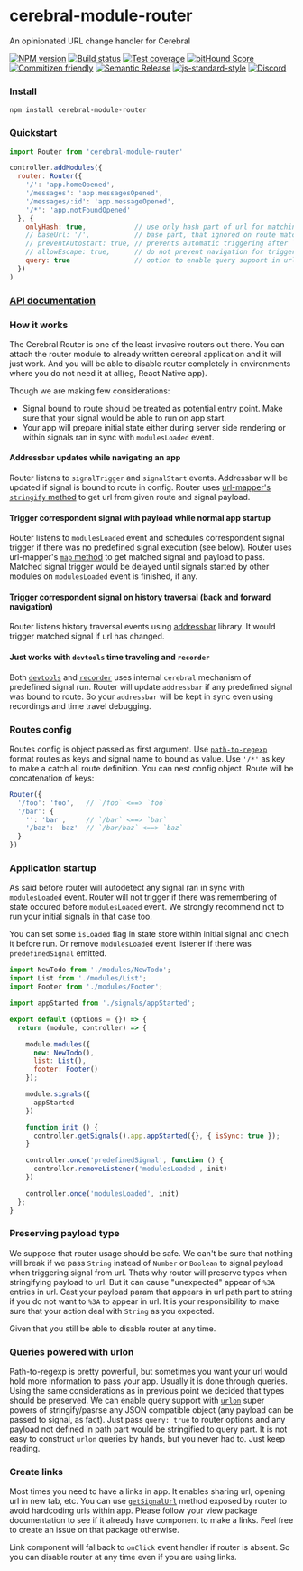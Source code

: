 # cerebral-module-router
An opinionated URL change handler for Cerebral

[![NPM version][npm-image]][npm-url]
[![Build status][travis-image]][travis-url]
[![Test coverage][coveralls-image]][coveralls-url]
[![bitHound Score][bithound-image]][bithound-url]
[![Commitizen friendly][commitizen-image]][commitizen-url]
[![Semantic Release][semantic-release-image]][semantic-release-url]
[![js-standard-style][standard-image]][standard-url]
[![Discord][discord-image]][discord-url]

### Install

`npm install cerebral-module-router`

### Quickstart

```js
import Router from 'cerebral-module-router'

controller.addModules({
  router: Router({
    '/': 'app.homeOpened',
    '/messages': 'app.messagesOpened',
    '/messages/:id': 'app.messageOpened',
    '/*': 'app.notFoundOpened'
  }, {
    onlyHash: true,            // use only hash part of url for matching
    // baseUrl: '/',           // base part, that ignored on route match. detected automatically if `onlyHash` option set to true
    // preventAutostart: true, // prevents automatic triggering after `modulesLoaded` event
    // allowEscape: true,      // do not prevent navigation for triggered urls if no routes was matched and catch all route wasn't provided
    query: true                // option to enable query support in url-mapper
  })
)
```

### [API documentation](http://cerebral.github.io/cerebral-module-router/index.html#_index_d_.router)

### How it works

The Cerebral Router is one of the least invasive routers out there.
You can attach the router module to already written cerebral application and it will just work.
And you will be able to disable router completely in environments where you do not need it at all(eg, React Native app).

Though we are making few considerations:
* Signal bound to route should be treated as potential entry point. Make sure that your signal would be able to run on app start.
* Your app will prepare initial state either during server side rendering or within signals ran in sync with `modulesLoaded` event.

#### Addressbar updates while navigating an app

Router listens to `signalTrigger` and `signalStart` events.
Addressbar will be updated if signal is bound to route in config.
Router uses [url-mapper's](https://github.com/cerebral/url-mapper) [`stringify` method](https://github.com/cerebral/url-mapper#stringify-method) to get url from given route and signal payload.

#### Trigger correspondent signal with payload while normal app startup

Router listens to `modulesLoaded` event and schedules correspondent signal trigger if there was no predefined signal execution (see below).
Router uses url-mapper's [`map` method](https://github.com/cerebral/url-mapper#map-method) to get matched signal and payload to pass.
Matched signal trigger would be delayed until signals started by other modules on `modulesLoaded` event is finished, if any.

#### Trigger correspondent signal on history traversal (back and forward navigation)

Router listens history traversal events using [addressbar](https://github.com/cerebral/addressbar) library.
It would trigger matched signal if url has changed.

#### Just works with `devtools` time traveling and `recorder`

Both [`devtools`](https://github.com/cerebral/cerebral-module-devtools) and [`recorder`](https://github.com/cerebral/cerebral-module-recorder) uses internal `cerebral` mechanism of predefined signal run.
Router will update `addressbar` if any predefined signal was bound to route.
So your `addressbar` will be kept in sync even using recordings and time travel debugging.

### Routes config

Routes config is object passed as first argument.
Use [`path-to-regexp`](https://github.com/pillarjs/path-to-regexp) format routes as keys and signal name to bound as value.
Use `'/*'` as key to make a catch all route definition.
You can nest config object. Route will be concatenation of keys:

```js
Router({
  '/foo': 'foo',   // `/foo` <==> `foo`
  '/bar': {
    '': 'bar',     // `/bar` <==> `bar`
    '/baz': 'baz'  // `/bar/baz` <==> `baz`
  }
})
```

### Application startup

As said before router will autodetect any signal ran in sync with `modulesLoaded` event.
Router will not trigger if there was remembering of state occured before `modulesLoaded` event.
We strongly recommend not to run your initial signals in that case too.

You can set some `isLoaded` flag in state store within initial signal and chech it before run.
Or remove `modulesLoaded` event listener if there was `predefinedSignal` emitted.
```js
import NewTodo from './modules/NewTodo';
import List from './modules/List';
import Footer from './modules/Footer';

import appStarted from './signals/appStarted';

export default (options = {}) => {
  return (module, controller) => {

    module.modules({
      new: NewTodo(),
      list: List(),
      footer: Footer()
    });

    module.signals({
      appStarted
    })

    function init () {
      controller.getSignals().app.appStarted({}, { isSync: true });
    }

    controller.once('predefinedSignal', function () {
      controller.removeListener('modulesLoaded', init)
    })

    controller.once('modulesLoaded', init)
  };
}
```

### Preserving payload type

We suppose that router usage should be safe.
We can't be sure that nothing will break if we pass `String` instead of `Number` or `Boolean` to signal payload when triggering signal from url.
Thats why router will preserve types when stringifying payload to url.
But it can cause "unexpected" appear of `%3A` entries in url.
Cast your payload param that appears in url path part to string if you do not want to `%3A` to appear in url.
It is your responsibility to make sure that your action deal with `String` as you expected.

Given that you still be able to disable router at any time.

### Queries powered with urlon

Path-to-regexp is pretty powerfull, but sometimes you want your url would hold more information to pass your app.
Usually it is done through queries. Using the same considerations as in previous point we decided that types should be preserved.
We can enable query support with [`urlon`](https://github.com/vjeux/URLON) super powers of stringify/pasrse any JSON compatible object (any payload can be passed to signal, as fact).
Just pass `query: true` to router options and any payload not defined in path part would be stringified to query part.
It is not easy to construct `urlon` queries by hands, but you never had to. Just keep reading.

### Create links

Most times you need to have a links in app. It enables sharing url, opening url in new tab, etc.
You can use [`getSignalUrl`](http://cerebral.github.io/cerebral-module-router/index.html#_index_d_.routerservice.getsignalurl) method exposed by router to avoid hardcoding urls within app.
Please follow your view package documentation to see if it already have component to make a links.
Feel free to create an issue on that package otherwise.

Link component will fallback to `onClick` event handler if router is absent.
So you can disable router at any time even if you are using links.

[npm-image]: https://img.shields.io/npm/v/cerebral-module-router.svg?style=flat
[npm-url]: https://npmjs.org/package/cerebral-module-router
[travis-image]: https://img.shields.io/travis/cerebral/cerebral-module-router.svg?style=flat
[travis-url]: https://travis-ci.org/cerebral/cerebral-module-router
[coveralls-image]: https://img.shields.io/coveralls/cerebral/cerebral-module-router.svg?style=flat
[coveralls-url]: https://coveralls.io/r/cerebral/cerebral-module-router?branch=master
[bithound-image]: https://www.bithound.io/github/cerebral/cerebral-module-router/badges/score.svg
[bithound-url]: https://www.bithound.io/github/cerebral/cerebral-module-router
[commitizen-image]: https://img.shields.io/badge/commitizen-friendly-brightgreen.svg
[commitizen-url]: http://commitizen.github.io/cz-cli/
[semantic-release-image]: https://img.shields.io/badge/%20%20%F0%9F%93%A6%F0%9F%9A%80-semantic--release-e10079.svg?style=flat-square
[semantic-release-url]: https://github.com/semantic-release/semantic-release
[standard-image]: https://img.shields.io/badge/code%20style-standard-brightgreen.svg
[standard-url]: http://standardjs.com/
[discord-image]: https://img.shields.io/badge/discord-join%20chat-blue.svg
[discord-url]: https://discord.gg/0kIweV4bd2bwwsvH
